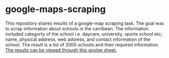 # google-maps-scraping
This repository shares results of a google-map scraping task. The goal was to scrap information about schools in the carribean. The information included categorty of the school i.e. daycare, university, sports school etc; name, physical address, web adsress, and contact information of the school. The result is a list of 2000 schools and their required information.  <a href="https://docs.google.com/spreadsheets/d/18YLBv1XJkMaKqEecUDLu6tLU_DX2iA43TbUw1wmZat0/edit?usp=sharing">The results can be viewed through this goolge sheet.</a>  

